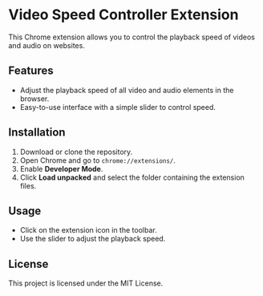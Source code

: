 # Video Speed Controller Extension

This Chrome extension allows you to control the playback speed of videos and audio on websites.

## Features
- Adjust the playback speed of all video and audio elements in the browser.
- Easy-to-use interface with a simple slider to control speed.

## Installation
1. Download or clone the repository.
2. Open Chrome and go to `chrome://extensions/`.
3. Enable **Developer Mode**.
4. Click **Load unpacked** and select the folder containing the extension files.

## Usage
- Click on the extension icon in the toolbar.
- Use the slider to adjust the playback speed.

## License
This project is licensed under the MIT License.
